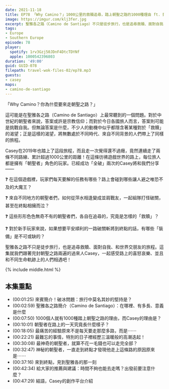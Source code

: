 ```yaml
---
date: 2021-11-18
title: EP78 「Why Camino？」1000公里的救贖追尋，踏上朝聖之路的1000種理由 ft. 凱西女孩去旅行 Casey
image: https://imgur.com/klj3fer.jpg
excerpt: 聖雅各之路（Camino de Santiago）不只是徒步旅行，也是追尋救贖、面對自我、和世界交朋友的旅程。路上的朝聖者們究竟在追尋怎樣的救贖？朝聖者的一天長什麼樣子？路上碰到了哪些神奇的人？這集就我們跟著完封朝聖之路兩遍的過來人Casey，一起感受路上的喜怒哀樂、並且和不同生命軌跡上的人們相遇吧！
tags:
- Europe
- Southern Europe
episode: 78
player:
  spotify: 1rv3Gzj50JDnF4DtcTDYNf
  apple: 1000542396803
duration: '49:00'
guid: GUID-078
filepath: travel-wok-files-02/ep78.mp3
guests:
- casey
maps:
- camino-de-santiago
---
```


「Why Camino？你為什麼要來走朝聖之路？」

這可能是在聖雅各之路（Camino de Santiago）上最常聽到的一個問題。對於中世紀的朝聖者來說，答案或許是宗教信仰；而對於今日各國旅人而言，答案則可能是挑戰自我。但無論答案是什麼，不少人的動機中似乎都隱含著某種對於「救贖」的渴望；正是這樣的渴望，將無數處於不同時代、來自不同背景的人們帶上了同樣的旅程。

Casey在2019年也踏上了這段旅程，而且走一次覺得還不過癮，竟然連續走了兩條不同路線、累計超過1000公里的距離！在這條彷彿遊戲世界的路上，每位旅人都是擁有「朝聖者」角色的玩家。已經成功「全破」兩次的Casey將和我們分享——

❓ 在這個遊戲裡，玩家們每天要解的任務有哪些？路上會碰到哪些讓人避之唯恐不及的大魔王？

❓ 來自不同地方的朝聖者們，如何從萍水相逢變成並肩戰友，一起組隊打怪破關，甚至在終點相擁而泣？

❓ 這些形形色色無奇不有的朝聖者們，各自在追尋的，究竟是怎樣的「救贖」？

❓ 對於新手玩家來說，如果想要平安順利的一路破關斬將到終點的話，有哪些「裝備」是不可或缺的？

聖雅各之路不只是徒步旅行，也是追尋救贖、面對自我、和世界交朋友的旅程。這集就我們跟著完封朝聖之路兩遍的過來人Casey，一起感受路上的喜怒哀樂、並且和不同生命軌跡上的人們相遇吧！

{% include middle.html %}

## 本集重點

* (00:01:25) 來賓簡介！破冰問題：旅行中莫名其妙的堅持是？
* (00:02:59) 聖雅各之路簡介（Camino de Santiago）：在哪裡、有多長、意義是什麼
* (00:07:50) 1000個人就有1000種踏上朝聖之路的理由，而Casey的理由是？
* (00:10:01) 朝聖者在路上的一天究竟長什麼樣子？
* (00:18:05) 最痛苦的經驗原來不是每天要走那麼多路，而是⋯⋯
* (00:22:21) 最難忘的事情，特別的日子裡經歷三溫暖般的高潮迭起！
* (00:30:08) 最神奇的朝聖者，就算不花一毛錢也可以走完全部？
* (00:32:47) 神秘的朝聖者，一直走到終點才發現他走上這條路的原因原來是⋯⋯
* (00:37:16) 來到終點，見到聖雅各的那一刻
* (00:42:34) 給大家的推薦與建議：時間不夠也能去走嗎？出發前要注意什麼？
* (00:47:29) 結語，Casey的創作平台介紹
